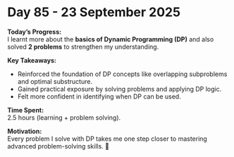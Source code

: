 # Day 85 - 23 September 2025

**Today’s Progress:**  
I learnt more about the **basics of Dynamic Programming (DP)** and also solved **2 problems** to strengthen my understanding.  

**Key Takeaways:**  
- Reinforced the foundation of DP concepts like overlapping subproblems and optimal substructure.  
- Gained practical exposure by solving problems and applying DP logic.  
- Felt more confident in identifying when DP can be used.  

**Time Spent:**  
2.5 hours (learning + problem solving).  

**Motivation:**  
Every problem I solve with DP takes me one step closer to mastering advanced problem-solving skills. 🚀  
